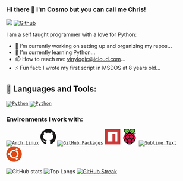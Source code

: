 ### Hi there 👋 I'm Cosmo but you can call me Chris!


![](https://visitor-badge.laobi.icu/badge?page_id=ChrisGarey.ChrisGarey) [![Github](https://img.shields.io/github/followers/ChrisGarey?label=Follow&style=social)](https://github.com/ChrisGarey)

I am a self taught programmer with a love for Python:

- 🔭 I’m currently working on setting up and organizing my repos...
- 🌱 I’m currently learning Python...
- 📫 How to reach me: vinylogic@icloud.com...
- ⚡ Fun fact: I wrote my first script in MSDOS at 8 years old...


## 🧰 Languages and Tools:
<code><a href="https://www.python.org/"><img alt="Python" title="Python" src="https://github.com/hussainweb/hussainweb/blob/main/icons/python.png" height="42"></a></code>
<code><a href="https://www.python.org/"><img alt="Python" title="Python" src="https://github.com/hussainweb/hussainweb/blob/main/icons/vscode.png" height="42"></a></code>


### Environments I work with:

<code><a href="https://www.archlinux.org/"><img alt="Arch Linux" title="Arch Linux" src="https://github.com/cheesits456/cheesits456/raw/master/icons/arch.png" height="42"></a></code>
<code><a href="https://github.com/"><img alt="GitHub" title="GitHub" src="https://raw.githubusercontent.com/github/explore/78df643247d429f6cc873026c0622819ad797942/topics/github/github.png" height="42"></a></code>
<code><a href="https://github.com/features/packages"><img alt="GitHub Packages" title="GitHub Packages" src="https://github.com/cheesits456/cheesits456/raw/master/icons/packages.png" height="42"></a></code>
<code><a href="https://www.npmjs.com"><img alt="NPM" title="NPM" src="https://raw.githubusercontent.com/github/explore/80688e429a7d4ef2fca1e82350fe8e3517d3494d/topics/npm/npm.png" height="42"></a></code>
<code><a href="https://www.raspberrypi.org"><img alt="Raspberry Pi" title="Raspberry Pi" src="https://raw.githubusercontent.com/github/explore/80688e429a7d4ef2fca1e82350fe8e3517d3494d/topics/raspberry-pi/raspberry-pi.png" height="42"></a></code>
<code><a href="https://www.sublimetext.com/"><img alt="Sublime Text" title="Sublime Text" src="https://avatars1.githubusercontent.com/u/684879?s=200&v=4" height="42"></a></code>
<code><a href="https://ubuntu.com/"><img alt="Ubuntu" title="Ubuntu" src="https://raw.githubusercontent.com/github/explore/80688e429a7d4ef2fca1e82350fe8e3517d3494d/topics/ubuntu/ubuntu.png" height="42"></a></code>


![GitHub stats](https://github-readme-stats.vercel.app/api?username=ChrisGarey&show_icons=true&theme=tokyonight) ![Top Langs](https://github-readme-stats.vercel.app/api/top-langs/?username=ChrisGarey&theme=tokyonight)
[![GitHub Streak](https://github-readme-streak-stats.herokuapp.com/?user=ChrisGarey&theme=tokyonight)](https://git.io/streak-stats)



